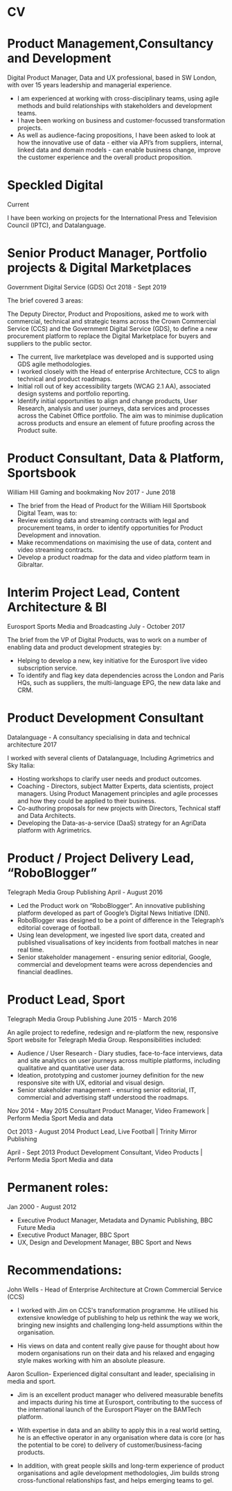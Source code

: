 # CV
# Product Management,Consultancy and Development
Digital Product Manager, Data and UX professional, based in SW London, with over 15 years leadership and managerial experience. 
- I am experienced at working with cross-disciplinary teams, using agile methods and build relationships with stakeholders and development teams. 
- I have been working on business and customer-focussed transformation projects. 
- As well as audience-facing propositions, I have been asked to look at how the innovative use of data - either via API’s from suppliers, internal, linked data and domain models - can enable business change, improve the customer experience and the overall product proposition. 

# Speckled Digital 
Current

I have been working on projects for the International Press and Television Council (IPTC), and Datalanguage.

# Senior Product Manager, Portfolio projects & Digital Marketplaces
Government Digital Service (GDS)
Oct 2018 - Sept 2019	

The brief covered 3 areas: 

The Deputy Director, Product and Propositions, asked me to work with commercial, technical and strategic teams across the Crown Commercial Service (CCS) and the Government Digital Service (GDS), to define a new procurement platform to replace the Digital Marketplace for buyers and suppliers to the public sector. 
- The current, live marketplace was developed and is supported using GDS agile methodologies.
- I worked closely with the Head of enterprise Architecture, CCS to align technical and product roadmaps. 
- Initial roll out of key accessibility targets (WCAG 2.1 AA), associated design systems and portfolio reporting.
- Identify initial opportunities to align and change products, User Research, analysis and user journeys, data services and processes across the Cabinet Office portfolio. The aim was to minimise duplication across products and ensure an element of future proofing across the Product suite.

# Product Consultant, Data & Platform, Sportsbook
William Hill Gaming and bookmaking
Nov 2017 - June 2018

- The brief from the Head of Product for the William Hill Sportsbook Digital Team, was to:
- Review existing data and streaming contracts with legal and procurement teams, in order to identify opportunities for Product Development and innovation. 
- Make recommendations on maximising the use of data, content and video streaming contracts. 
- Develop a product roadmap for the data and video platform team in Gibraltar.

# Interim Project Lead, Content Architecture & BI
Eurosport Sports Media and Broadcasting
July - October 2017	 

The brief from the VP of Digital Products, was to work on a number of enabling data and product development strategies by: 
- Helping to develop a new, key initiative for the Eurosport live video subscription service.
- To identify and flag key data dependencies across the London and Paris HQs, such as suppliers, the multi-language EPG, the new data lake and CRM. 

# Product Development Consultant
Datalanguage - A consultancy specialising in data and technical architecture
2017			

I worked with several clients of Datalanguage, Including Agrimetrics and Sky Italia:
- Hosting workshops to clarify user needs and product outcomes.
- Coaching - Directors, subject Matter Experts, data scientists, project managers. Using Product Management principles and agile processes and how they could be applied to their business.
- Co-authoring proposals for new projects with Directors, Technical staff and Data Architects.
- Developing the Data-as-a-service (DaaS) strategy for an AgriData platform with Agrimetrics.

# Product / Project Delivery Lead, “RoboBlogger”
Telegraph Media Group Publishing 
April - August 2016	

- Led the Product work on “RoboBlogger”. An innovative publishing platform developed as part of Google’s Digital News Initiative (DNI). 
- RoboBlogger was designed to be a point of difference in the Telegraph’s editorial coverage of football. 
- Using lean development, we ingested live sport data, created and published visualisations of key incidents from football matches in near real time. 
- Senior stakeholder management - ensuring senior editorial, Google, commercial and development teams were across dependencies and financial deadlines.

# Product Lead, Sport
Telegraph Media Group Publishing
June 2015  - March 2016	

An agile project to redefine, redesign and re-platform the new, responsive Sport website for Telegraph Media Group. Responsibilities included:
- Audience / User Research - Diary studies, face-to-face interviews, data and site analytics on user journeys across multiple platforms, including qualitative and quantitative user data.
- Ideation, prototyping and customer journey definition for the new responsive site with UX, editorial and visual design.
- Senior stakeholder management - ensuring senior editorial, IT, commercial and advertising staff understood the roadmaps.

Nov 2014  - May 2015	Consultant Product Manager, Video Framework | Perform Media Sport Media and data 

Oct 2013 - August 2014 	Product Lead, Live Football | Trinity Mirror Publishing

April - Sept 2013		Product Development Consultant, Video Products | Perform Media Sport Media and data 

# Permanent roles: 

Jan 2000 - August 2012	
- Executive Product Manager, Metadata and Dynamic Publishing, BBC Future Media
- Executive Product Manager, BBC Sport
- UX, Design and Development Manager, BBC Sport and News

# Recommendations:

John Wells - Head of Enterprise Architecture at Crown Commercial Service (CCS)
- I worked with Jim on CCS's transformation programme. He utilised his extensive knowledge of publishing to help us rethink the way we work, bringing new insights and challenging long-held assumptions within the organisation. 

- His views on data and content really give pause for thought about how modern organisations run on their data and his relaxed and engaging style makes working with him an absolute pleasure.

Aaron Scullion- Experienced digital consultant and leader, specialising in media and sport.
- Jim is an excellent product manager who delivered measurable benefits and impacts during his time at Eurosport, contributing to the success of the international launch of the Eurosport Player on the BAMTech platform. 

- With expertise in data and an ability to apply this in a real world setting, he is an effective operator in any organisation where data is core (or has the potential to be core) to delivery of customer/business-facing products. 

- In addition, with great people skills and long-term experience of product organisations and agile development methodologies, Jim builds strong cross-functional relationships fast, and helps emerging teams to gel.


